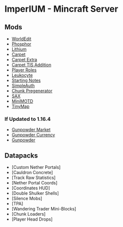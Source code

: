 # ImperIUM - Mincraft Server

## Mods

- [WorldEdit](./Mods/WorldEdit.md)
- [Phosphor](./Mods/Phosphor.md)
- [Lithium](./Mods/Lithium.md)
- [Carpet](./Mods/Carpet.md)
- [Carpet Extra](./Mods/Carpet_Extra.md)
- [Carpet TIS Addition](./Mods/Carpet_TIS_Extra.md)
- [Player Roles](./Mods/PlayerRoles.md)
- [Leukocyte](./Mods/Leukocyte.md)
- [Starting Notes](./Mods/Starting_Notes.md)
- [SimpleAuth](./Mods/SimpleAuth.md)
- [Chunk Pregenerator](./Mods/Chunk_Pregenerator.md)
- [SAX](./Mods/SAX.md)
- [MiniMOTD](./Mods/MiniMOTD)
- [TinyMap](./Mods/TinyMap.md)

### If Updated to 1.16.4
- [Gunpowder Market](./Mods/Gunpowder_Market.md)
- [Gunpowder Currency](./Mods/Gunpowder_Currency.md)
- [Gunpowder](./Mods/Gunpowder.md)

## Datapacks
- [Custom Nether Portals]
- [Cauldron Concrete]
- [Track Raw Statistics]
- [Nether Portal Coords]
- [Coordinates HUD]
- [Double Shulker Shells]
- [Silence Mobs]
- [TPA]
- [Wandering Trader Mini-Blocks]
- [Chunk Loaders]
- [Player Head Drops]
